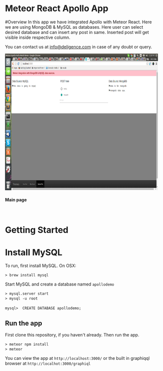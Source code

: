 # Meteor React Apollo App

#Overview 
In this app we have integrated Apollo with Meteor React. Here we are using MongoDB & MySQL as databases.
Here user can select desired database and can insert any post in same. Inserted post will get visible inside respective column.

You can contact us at info@deligence.com in case of any doubt or query.

<img height="450" width="850" src="https://github.com/DeligenceTechnologies/Meteor-Apollo-with-MongoDB-MySQL/blob/master/meteor-apollo-mognodb-mysql/public/images/apolloApp.png" /><h4 width="300">Main page</h4>
<br>


# Getting Started

# Install MySQL
To run, first install MySQL. On OSX:
```
> brew install mysql
``` 
Start MySQL and create a database named `apollodemo`

```
> mysql.server start
> mysql -u root

mysql>  CREATE DATABASE apollodemo;
```

## Run the app
First clone this repository, if you haven't already. Then run the app.
```
> meteor npm install
> meteor
``` 
You can view the app at `http://localhost:3000/` or the built in graphiqql browser at `http://localhot:3000/graphiql`

